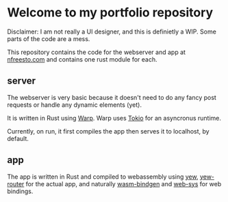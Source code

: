 # Welcome to my portfolio repository

Disclaimer: I am not really a UI designer, and this is definietly a WIP. Some parts of the code are a mess.

This repository contains the code for the webserver and app at [nfreesto.com](http://nfreesto.com) and contains one rust module for each.

## server

The webserver is very basic because it doesn't need to do any fancy post requests or handle any dynamic elements (yet).

It is written in Rust using [Warp](https://github.com/seanmonstar/warp). Warp uses [Tokio](https://github.com/tokio-rs/tokio) for an asyncronus runtime.

Currently, on run, it first compiles the app then serves it to localhost, by default.

## app

The app is written in Rust and compiled to webassembly using [yew](https://github.com/yewstack/yew), [yew-router](https://github.com/yewstack/yew) for the actual app, and naturally [wasm-bindgen](https://github.com/rustwasm/wasm-bindgen) and [web-sys](https://github.com/rustwasm/wasm-bindgen/tree/master/crates/web-sys) for web bindings.